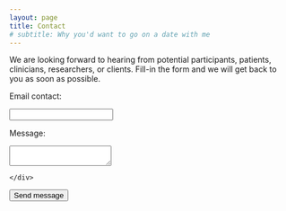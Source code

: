 ```yaml
---
layout: page
title: Contact
# subtitle: Why you'd want to go on a date with me
---
```


We are looking forward to hearing from potential participants, patients, clinicians, researchers, or clients. Fill-in the form and we will get back to you as soon as possible.


<form
  action="https://formspree.io/f/xayvbvpq"
  method="POST"
>

<label>Email contact:</label><br/>

<div class="form-group row">
	<div class="col-sm-12">
	  <input class="form-control form-control-lg" type="email" name="email">
	</div>
</div>
  

<label>Message:</label><br/>

<div class="form-group row">
	<div class="col-sm-12">
	  <textarea class="form-control form-control-lg" name="message"></textarea>
	  
	</div>
</div>

  <button class="btn btn-primary" type="submit">Send message</button>
</form>